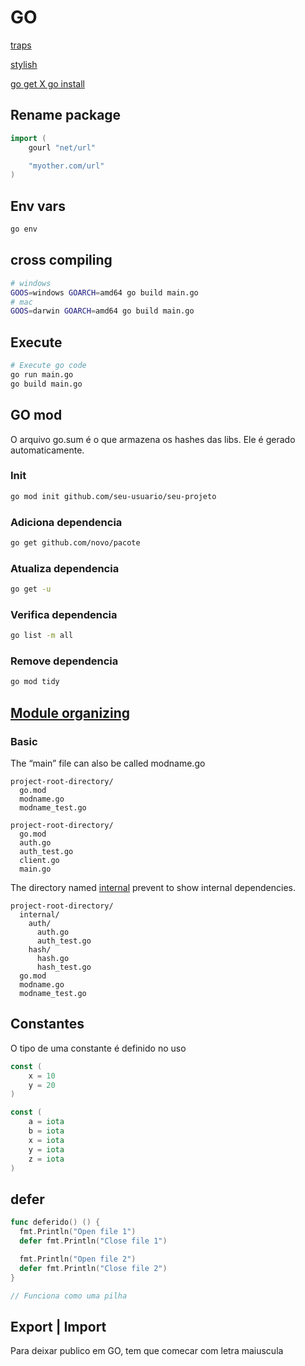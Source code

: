# GO

[traps](https://go-traps.appspot.com/#overview)

[stylish](https://rakyll.org/style-packages/)

[go get X go install](https://medium.com/@chaewonkong/difference-between-go-get-and-go-install-in-go-a076d7352186)

## Rename package

```go
import (
    gourl "net/url"

    "myother.com/url"
)
```


## Env vars

```bash
go env
```

## cross compiling

```bash
# windows
GOOS=windows GOARCH=amd64 go build main.go
# mac
GOOS=darwin GOARCH=amd64 go build main.go
```

## Execute

```bash
# Execute go code
go run main.go
go build main.go
```

## GO mod

O arquivo go.sum é o que armazena os hashes das libs. Ele é gerado automaticamente.

### Init
```bash
go mod init github.com/seu-usuario/seu-projeto
```

### Adiciona dependencia

```bash
go get github.com/novo/pacote
```

### Atualiza dependencia

```bash
go get -u
```

### Verifica dependencia

```bash
go list -m all
```

### Remove dependencia

```bash
go mod tidy
```

## [Module organizing](https://go.dev/doc/modules/layout#server-project)

### Basic

The “main” file can also be called modname.go

```
project-root-directory/
  go.mod
  modname.go
  modname_test.go
```

```
project-root-directory/
  go.mod
  auth.go
  auth_test.go
  client.go
  main.go
```

The directory named [internal](https://pkg.go.dev/cmd/go#hdr-Internal_Directories) prevent to show internal dependencies.
```
project-root-directory/
  internal/
    auth/
      auth.go
      auth_test.go
    hash/
      hash.go
      hash_test.go
  go.mod
  modname.go
  modname_test.go

```


## Constantes

O tipo de uma constante é definido no uso

```go
const (
    x = 10
    y = 20
)
```

```go
const (
    a = iota
    b = iota
    x = iota
    y = iota
    z = iota
)
```

## defer

```go
func deferido() () {
  fmt.Println("Open file 1")
  defer fmt.Println("Close file 1")

  fmt.Println("Open file 2")
  defer fmt.Println("Close file 2")
}

// Funciona como uma pilha
```

## Export | Import

Para deixar publico em GO, tem que comecar com letra maiuscula
